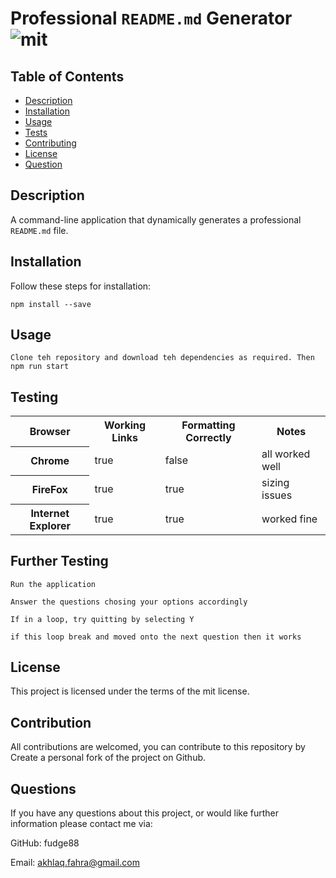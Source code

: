 # Professional `README.md` Generator  ![mit](https://img.shields.io/static/v1?label=mit&message=Licence&color=<COLOR>)
  ## Table of Contents

- [Description](#description)
- [Installation](#installation)
- [Usage](#usage)
- [Tests](#tests)
- [Contributing](#contributing)
- [License](#license)
- [Question](#question)

  
## Description

A command-line application that dynamically generates a professional `README.md` file.
  
## Installation

Follow these steps for installation:


```
npm install --save
```
  
## Usage


```
Clone teh repository and download teh dependencies as required. Then npm run start
```
  ## Testing

  <table>
<tbody><tr>
<th>Browser</th>
<th>Working Links</th>
<th>Formatting Correctly</th>
<th>Notes</th> 
</tr>
<tr>
<th>Chrome</th>
<td>true</td>
<td>false</td>
<td>all worked well</td>
</tr>
<tr>
<th>FireFox</th>
<td>true</td>
<td>true</td>
<td>sizing issues</td>
</tr>
<tr>
<th>Internet Explorer</th>
<td>true</td>
<td>true</td>
<td>worked fine</td>
</tr>
</tbody></table>
  
## Further Testing


```
Run the application 
```

```
Answer the questions chosing your options accordingly
```

```
If in a loop, try quitting by selecting Y
```

```
if this loop break and moved onto the next question then it works
```
  ## License

  
  This project is licensed under the terms of the mit license.
  ## Contribution
  All contributions are welcomed, you can contribute to this repository by Create a personal fork of the project on Github.
  ## Questions

  If you have any questions about this project, or would like further information please contact me via:

  GitHub: fudge88

  Email: akhlaq.fahra@gmail.com
